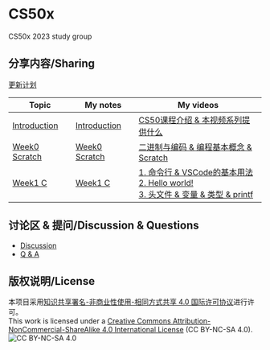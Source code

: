 # CS50x
CS50x 2023 study group

## 分享内容/Sharing

[更新计划](https://github.com/users/Xilesun/projects/2)

| Topic                                                     | My notes                                | My videos                                                                                                                                                                                                                               |
| --------------------------------------------------------- | --------------------------------------- | --------------------------------------------------------------------------------------------------------------------------------------------------------------------------------------------------------------------------------------- |
| [Introduction](https://cs50.harvard.edu/x/2023/)          | [Introduction](./notes/introduction.md) | [CS50课程介绍 & 本视频系列提供什么](https://www.bilibili.com/video/BV18k4y1K7fQ/)                                                                                                                                                       |
| [Week0 Scratch](https://cs50.harvard.edu/x/2023/weeks/0/) | [Week0 Scratch](./notes/week0.md)       | [二进制与编码 & 编程基本概念 & Scratch](https://www.bilibili.com/video/BV1x94y1B7qa/)                                                                                                                                                   |
| [Week1 C](https://cs50.harvard.edu/x/2023/weeks/1/)       | [Week1 C](./notes/week1.md)             | [1. 命令行 & VSCode的基本用法](https://www.bilibili.com/video/BV1fk4y1G7BX/)<br />[2. Hello world!](https://www.bilibili.com/video/BV1qp4y157FX/)<br />[3. 头文件 & 变量 & 类型 & printf](https://www.bilibili.com/video/BV1Lj41197eZ/) |

## 讨论区 & 提问/Discussion & Questions

- [Discussion](https://github.com/Xilesun/CS50x/discussions)  
- [Q & A](https://github.com/Xilesun/CS50x/discussions/categories/q-a)

## 版权说明/License

本项目采用[知识共享署名-非商业性使用-相同方式共享 4.0 国际许可协议](https://creativecommons.org/licenses/by-nc-sa/4.0/)进行许可。   
This work is licensed under a [Creative Commons Attribution-NonCommercial-ShareAlike 4.0 International License](https://creativecommons.org/licenses/by-nc-sa/4.0/) (CC BY-NC-SA 4.0).  
![CC BY-NC-SA 4.0](https://i.creativecommons.org/l/by-nc-sa/4.0/88x31.png)